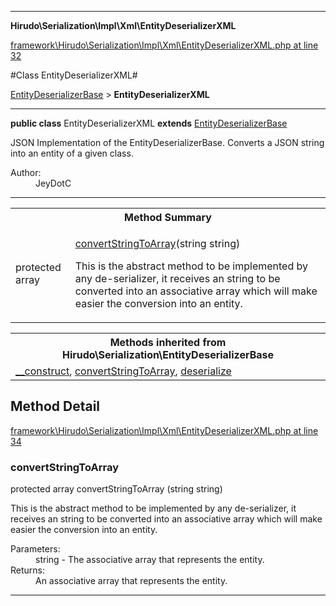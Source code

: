 

- - -

**Hirudo\Serialization\Impl\Xml\EntityDeserializerXML**


<a href="https://github.com/JeyDotC/Hirudo/blob/master/framework/Hirudo/Serialization/Impl/Xml/EntityDeserializerXML.php#L32" target='_blank'>framework\Hirudo\Serialization\Impl\Xml\EntityDeserializerXML.php at line 32</a>

#Class EntityDeserializerXML#

<a href="https://github.com/JeyDotC/Hirudo-docs/blob/master/Hirudo/Serialization/EntityDeserializerBase.md">EntityDeserializerBase</a>
 &gt; **EntityDeserializerXML**




- - -

<p><strong>public  class</strong> <span>EntityDeserializerXML</span>
<strong>extends</strong> <a href="https://github.com/JeyDotC/Hirudo-docs/blob/master/Hirudo/Serialization/EntityDeserializerBase.md">EntityDeserializerBase</a>

</p>

<div class="comment" id="overview_description"><p>JSON Implementation of the EntityDeserializerBase. Converts a JSON string
into an entity of a given class.</p></div>

<dl>
<dt>Author:</dt>
<dd>JeyDotC</dd>
</dl>


<hr />

<table id="summary_method">
<tr><th colspan="2">Method Summary</th></tr>
<tr>
<td><span class='k'>protected </span> <span class='nx'>array</span></td>
<td class="description"><p class="name"><a href="#convertstringtoarray">convertStringToArray</a>(string string)</p><p class="description">This is the abstract method to be implemented by any de-serializer, it receives
an string to be converted into an associative array which will make easier
the conversion into an entity.</p></td>
</tr>
</table>

<table class="inherit">
<tr><th colspan="2">Methods inherited from Hirudo\Serialization\EntityDeserializerBase</th></tr>
<tr><td><a href="https://github.com/JeyDotC/Hirudo-docs/blob/master/Hirudo/Serialization/EntityDeserializerBase.md#__construct">__construct</a>, <a href="https://github.com/JeyDotC/Hirudo-docs/blob/master/Hirudo/Serialization/EntityDeserializerBase.md#convertstringtoarray">convertStringToArray</a>, <a href="https://github.com/JeyDotC/Hirudo-docs/blob/master/Hirudo/Serialization/EntityDeserializerBase.md#deserialize">deserialize</a></td></tr></table>

<h2 id="detail_method">Method Detail</h2>

<a href="https://github.com/JeyDotC/Hirudo/blob/master/framework/Hirudo/Serialization/Impl/Xml/EntityDeserializerXML.php#L34" target='_blank'>framework\Hirudo\Serialization\Impl\Xml\EntityDeserializerXML.php at line 34</a>

<h3 id="convertStringToArray()">convertStringToArray</h3>
<span class='k'>protected </span> <span class='nx'>array</span> <span class='nf'>convertStringToArray</span> (string string)

<div class="details">
<p>This is the abstract method to be implemented by any de-serializer, it receives
an string to be converted into an associative array which will make easier
the conversion into an entity.</p><dl>
<dt>Parameters:</dt>
<dd>string - The associative array that represents the entity.</dd>
<dt>Returns:</dt>
<dd>An associative array that represents the entity.</dd>
</dl>

</div>

- - -


